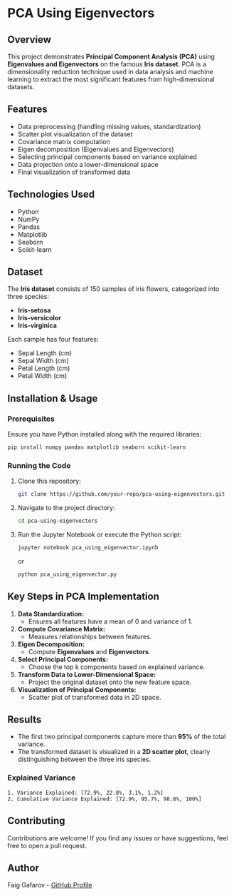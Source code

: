 # PCA Using Eigenvectors

## Overview
This project demonstrates **Principal Component Analysis (PCA)** using **Eigenvalues and Eigenvectors** on the famous **Iris dataset**. PCA is a dimensionality reduction technique used in data analysis and machine learning to extract the most significant features from high-dimensional datasets.

## Features
- Data preprocessing (handling missing values, standardization)
- Scatter plot visualization of the dataset
- Covariance matrix computation
- Eigen decomposition (Eigenvalues and Eigenvectors)
- Selecting principal components based on variance explained
- Data projection onto a lower-dimensional space
- Final visualization of transformed data

## Technologies Used
- Python
- NumPy
- Pandas
- Matplotlib
- Seaborn
- Scikit-learn

## Dataset
The **Iris dataset** consists of 150 samples of iris flowers, categorized into three species:
- **Iris-setosa**
- **Iris-versicolor**
- **Iris-virginica**

Each sample has four features:
- Sepal Length (cm)
- Sepal Width (cm)
- Petal Length (cm)
- Petal Width (cm)

## Installation & Usage
### Prerequisites
Ensure you have Python installed along with the required libraries:
```bash
pip install numpy pandas matplotlib seaborn scikit-learn
```

### Running the Code
1. Clone this repository:
   ```bash
   git clone https://github.com/your-repo/pca-using-eigenvectors.git
   ```
2. Navigate to the project directory:
   ```bash
   cd pca-using-eigenvectors
   ```
3. Run the Jupyter Notebook or execute the Python script:
   ```bash
   jupyter notebook pca_using_eigenvector.ipynb
   ```
   or
   ```bash
   python pca_using_eigenvector.py
   ```

## Key Steps in PCA Implementation
1. **Data Standardization:**
   - Ensures all features have a mean of 0 and variance of 1.
2. **Compute Covariance Matrix:**
   - Measures relationships between features.
3. **Eigen Decomposition:**
   - Compute **Eigenvalues** and **Eigenvectors**.
4. **Select Principal Components:**
   - Choose the top k components based on explained variance.
5. **Transform Data to Lower-Dimensional Space:**
   - Project the original dataset onto the new feature space.
6. **Visualization of Principal Components:**
   - Scatter plot of transformed data in 2D space.

## Results
- The first two principal components capture more than **95%** of the total variance.
- The transformed dataset is visualized in a **2D scatter plot**, clearly distinguishing between the three iris species.


### Explained Variance
```
1. Variance Explained: [72.9%, 22.8%, 3.1%, 1.2%]
2. Cumulative Variance Explained: [72.9%, 95.7%, 98.8%, 100%]
```



## Contributing
Contributions are welcome! If you find any issues or have suggestions, feel free to open a pull request.

## Author
Faig Gafarov - [GitHub Profile](https://github.com/faiggafarov)
